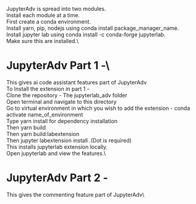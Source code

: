 JupyterAdv is spread into two modules.\
Install each module at a time.\
First create a conda environment.\
Install yarn, pip, nodejs using conda install package_manager_name.\
Install jupyter lab using conda install -c conda-forge jupyterlab.\
Make sure this are installed.\

# JupyterAdv Part 1 -\
 This gives ai code assistant features part of JupyterAdv\
 To Install the extension in part 1 -\
 Clone the repository - The jupyterlab_adv folder\
 Open terminal and navigate to this directory\
 Go to virtual environment in which you wish to add the extension - conda activate name_of_environment\
 Type yarn install for dependency installation\
 Then yarn build\
 Then yarn build:labextension\
 Then jupyter labextension install .(Dot is required)\
 This installs jupyterlab extension locally.\
 Open jupyterlab and view the features.\

# JupyterAdv Part 2 -
 This gives the commenting feature part of JupyterAdv\
